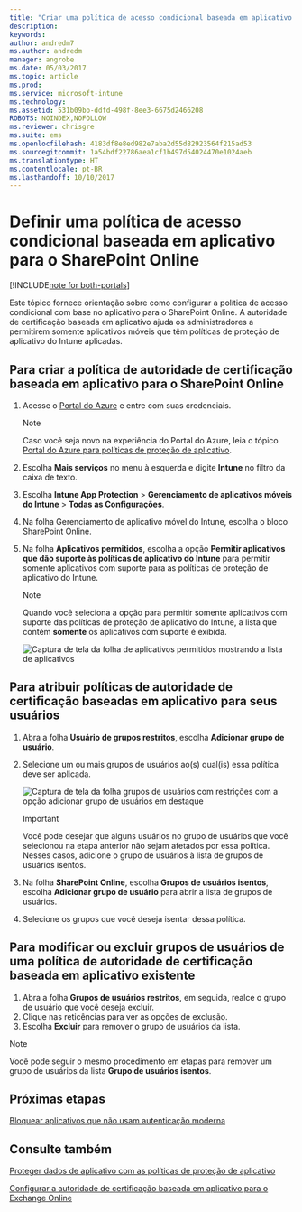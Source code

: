 ```yaml
---
title: "Criar uma política de acesso condicional baseada em aplicativo para o SharePoint Online"
description: 
keywords: 
author: andredm7
ms.author: andredm
manager: angrobe
ms.date: 05/03/2017
ms.topic: article
ms.prod: 
ms.service: microsoft-intune
ms.technology: 
ms.assetid: 531b09bb-ddfd-498f-8ee3-6675d2466208
ROBOTS: NOINDEX,NOFOLLOW
ms.reviewer: chrisgre
ms.suite: ems
ms.openlocfilehash: 4183df8e8ed982e7aba2d55d82923564f215ad53
ms.sourcegitcommit: 1a54bdf22786aea1cf1b497d54024470e1024aeb
ms.translationtype: HT
ms.contentlocale: pt-BR
ms.lasthandoff: 10/10/2017
---
```

# <a name="set-up-app-based-conditional-access-ca-policies-for-sharepoint-online"></a>Definir uma política de acesso condicional baseada em aplicativo para o SharePoint Online

[!INCLUDE[note for both-portals](../includes/note-for-both-portals.md)]

Este tópico fornece orientação sobre como configurar a política de acesso condicional com base no aplicativo para o SharePoint Online. A autoridade de certificação baseada em aplicativo ajuda os administradores a permitirem somente aplicativos móveis que têm políticas de proteção de aplicativo do Intune aplicadas.

## <a name="to-create-the-app-based-ca-policy-for-sharepoint-online"></a>Para criar a política de autoridade de certificação baseada em aplicativo para o SharePoint Online

1. Acesse o [Portal do Azure](https://portal.azure.com) e entre com suas credenciais.

    > [!NOTE]
    > Caso você seja novo na experiência do Portal do Azure, leia o tópico [Portal do Azure para políticas de proteção de aplicativo](azure-portal-for-microsoft-intune-mam-policies.md).

2. Escolha **Mais serviços** no menu à esquerda e digite **Intune** no filtro da caixa de texto.

3. Escolha **Intune App Protection** > **Gerenciamento de aplicativos móveis do Intune** > **Todas as Configurações**.

4. Na folha Gerenciamento de aplicativo móvel do Intune, escolha o bloco SharePoint Online.

5. Na folha **Aplicativos permitidos**, escolha a opção **Permitir aplicativos que dão suporte às políticas de aplicativo do Intune** para permitir somente aplicativos com suporte para as políticas de proteção de aplicativo do Intune.

    > [!NOTE] 
    > Quando você seleciona a opção para permitir somente aplicativos com suporte das políticas de proteção de aplicativo do Intune, a lista que contém **somente** os aplicativos com suporte é exibida.

    ![Captura de tela da folha de aplicativos permitidos mostrando a lista de aplicativos](../media/mam-ca-spo-allowed-apps.png)

## <a name="to-assign-app-based-ca-policies-to-your-users"></a>Para atribuir políticas de autoridade de certificação baseadas em aplicativo para seus usuários

1. Abra a folha **Usuário de grupos restritos**, escolha **Adicionar grupo de usuário**.

2. Selecione um ou mais grupos de usuários ao(s) qual(is) essa política deve ser aplicada.

    ![Captura de tela da folha grupos de usuários com restrições com a opção adicionar grupo de usuários em destaque](../media/mam-ca-spo-restricted-groups.png)

    > [!IMPORTANT] 
    > Você pode desejar que alguns usuários no grupo de usuários que você selecionou na etapa anterior não sejam afetados por essa política. Nesses casos, adicione o grupo de usuários à lista de grupos de usuários isentos. 

3. Na folha **SharePoint Online**, escolha **Grupos de usuários isentos**, escolha **Adicionar grupo de usuário** para abrir a lista de grupos de usuários.

4. Selecione os grupos que você deseja isentar dessa política.  

## <a name="to-modify-or-delete-user-groups-from-an-existing-app-based-ca-policy"></a>Para modificar ou excluir grupos de usuários de uma política de autoridade de certificação baseada em aplicativo existente

1. Abra a folha **Grupos de usuários restritos**, em seguida, realce o grupo de usuário que você deseja excluir.
2. Clique nas reticências para ver as opções de exclusão.
3. Escolha **Excluir** para remover o grupo de usuários da lista.

> [!NOTE] 
> Você pode seguir o mesmo procedimento em etapas para remover um grupo de usuários da lista **Grupo de usuários isentos**.

## <a name="next-steps"></a>Próximas etapas

[Bloquear aplicativos que não usam autenticação moderna](block-apps-with-no-modern-authentication.md)

## <a name="see-also"></a>Consulte também

[Proteger dados de aplicativo com as políticas de proteção de aplicativo](protect-app-data-using-mobile-app-management-policies-with-microsoft-intune.md)

[Configurar a autoridade de certificação baseada em aplicativo para o Exchange Online](mam-ca-for-exchange-online.md)
